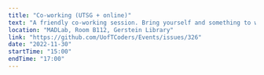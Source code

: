 ```yaml
---
title: "Co-working (UTSG + online)"
text: "A friendly co-working session. Bring yourself and something to work on!"
location: "MADLab, Room B112, Gerstein Library"
link: "https://github.com/UofTCoders/Events/issues/326"
date: "2022-11-30"
startTime: "15:00"
endTime: "17:00"
---
```

